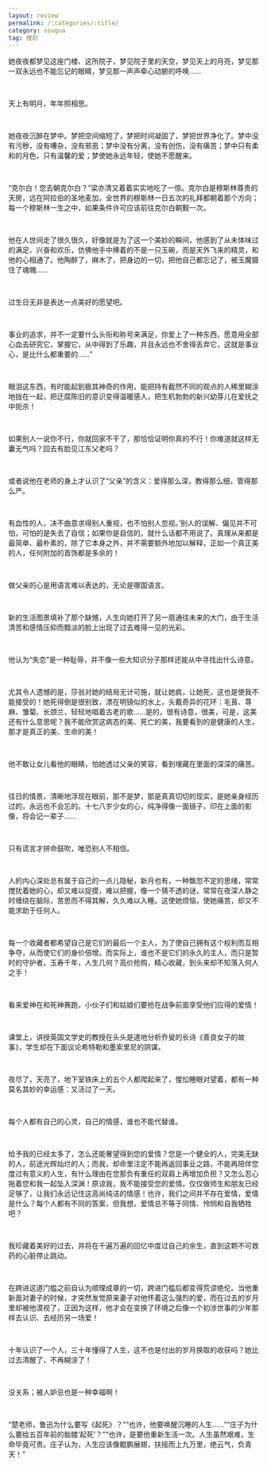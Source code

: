 ```yaml
---
layout: review
permalink: /:categories/:title/
category: sougua
tag: 搜刮
---
```


她夜夜都梦见这座门楼、这所院子，梦见院子里的天空，梦见天上的月亮，梦见那一双永远也不能忘记的眼睛，梦见那一声声牵心动腑的呼唤……

<br>

天上有明月，年年照相思。

<br>

她夜夜沉醉在梦中。梦把空间缩短了，梦把时间凝固了，梦把世界净化了。梦中没有污秽，没有嘈杂，没有邪恶；梦中没有分离，没有创伤，没有痛苦；梦中只有柔和的月色，只有温馨的爱；梦使她永远年轻，使她不愿醒来。

<br>

“克尔白！您去朝克尔白？”梁亦清又着着实实地吃了一惊。克尔白是穆斯林尊贵的天房，远在阿拉伯的圣地麦加，全世界的穆斯林一日五次的礼拜都朝着那个方向；每一个穆斯林一生之中，如果条件许可应该前往克尔白朝觐一次。

<br>

他在人世间走了很久很久，好像就是为了这一个美妙的瞬间，他感到了从未体味过的满足、兴奋和欢乐，仿佛他手中捧着的不是一只玉碗，而是天外飞来的精灵，和他的心相通了。他陶醉了，麻木了，把身边的一切，把他自己都忘记了，被玉魔摄住了魂魄……

<br>

过生日无非是表达一点美好的愿望吧。

<br>

事业的追求，并不一定要什么头衔和称号来满足，你爱上了一种东西，愿意用全部心血去研究它，掌握它，从中得到了乐趣，并且永远也不舍得丢弃它，这就是事业心，是比什么都重要的……”

<br>

眼泪这东西，有时能起到极其神奇的作用，能把持有截然不同的观点的人稀里糊涂地拢在一起，把迂腐陈旧的意识变得温暖感人，把生机勃勃的新兴幼芽儿在爱抚之中扼杀！

<br>

如果别人一说你不行，你就回家不干了，那恰恰证明你真的不行！你难道就这样无囊无气吗？回去有脸见江东父老吗？

<br>

或者说他在老师的身上才认识了“父亲”的含义：爱得那么深，教得那么细，管得那么严。


<br>

有血性的人，决不曲意求得别人重视，也不怕别人忽视。’别人的误解、偏见并不可怕，可怕的是失去了自信；如果你是自信的，就什么话都不用说了。真理从来都是最简单、最朴素的，除了它本身之外，并不需要额外地加以解释，正如一个真正美的人，任何附加的首饰都是多余的！

<br>

做父亲的心是用语言难以表达的，无论是哪国语言。

<br>

新的生活图景填补了那个缺憾，人生向她打开了另一扇通往未来的大门，由于生活清苦和感情压抑而黯淡的脸上出现了过去难得一见的光彩。

<br>

他认为“失恋”是一种耻辱，并不像一些大知识分子那样还能从中寻找出什么诗意。

<br>

尤其令人遗憾的是，莎翁对她的结局无计可施，就让她疯，让她死，这也是使我不能接受的！她死得倒是很别致，漂在明镜似的水上，头戴奇异的花环：毛茛、荨麻、雏菊、长颈兰，轻轻地唱着古老的歌……是的，很有诗意，很美，可是，这美还有什么意思呢？我不能欣赏这病态的美、死亡的美，我要看到的是健康的人生，那才是真正的美、生命的美！

<br>

他不敢让女儿看他的眼睛，怕她透过父亲的笑容，看到埋藏在里面的深深的痛苦。

<br>

往日的情景，清晰地浮现在眼前，那不是梦，那是真真切切的现实，是她亲身经历过的，永远也不会忘的。十七八岁少女的心，纯净得像一面镜子，印在上面的影像，将会记一辈子……

<br>

只有谎言才拼命鼓吹，唯恐别人不相信。

<br>

人的内心深处总有属于自己的一点儿隐秘，新月也有，一种飘忽不定的思绪，常常搅扰着她的心，却又难以捉摸，难以把握，像一个猜不透的谜，常常在夜深人静之时缠绕在脑际，苦思而不得其解，久久难以入睡。这使她烦恼，使她痛苦，却又不能求助于任何人。

<br>

每一个收藏者都希望自己是它们的最后一个主人，为了使自己拥有这个权利而互相争夺，从而使它们的身价倍增。而实际上，谁也不是它们的永久的主人，而只是暂时的守护者。玉寿千年，人生几何？高价抢购，精心收藏，到头来却不知落入何人之手！

<br>

看来爱神在和死神赛跑，小伙子们和姑娘们要抢在战争前面享受他们应得的爱情！

<br>

课堂上，讲授英国文学史的教授在头头是道地分析乔叟的长诗《善良女子的故事》，学生却在下面议论希特勒和墨索里尼的阴谋。

<br>

夜尽了，天亮了，地下室铁床上的五个人都爬起来了，惺忪睡眼对望着，都有一种莫名其妙的幸运感：又活过了一天。

<br>

每个人都有自己的心灵，自己的情感，谁也不能代替谁。

<br>

给予我的已经太多了，怎么还能奢望得到您的爱情？您是一个健全的人，完美无缺的人，前途光辉灿烂的人；而我，却命里注定不能再返回事业之路，不能再陪伴您度过有意义的人生，有什么理由在您那负有重任的双肩上再增加负担？又怎么忍心拖着您和我一起坠入深渊！原谅我，我不能接受您的爱情，仅仅做师生和朋友已经足够了，让我们永远记住这高尚纯洁的情感！也许，我们之间并不存在爱情，爱情是什么？每个人都有不同的答案，但我想，爱情总不等于同情、怜悯和自我牺牲吧？

<br>

我珍藏着美好的过去，并将在千遍万遍的回忆中度过自己的余生，直到这颗不可救药的心脏停止跳动。

<br>

在跨进这道门槛之前自认为顺理成章的一切，跨进门槛后都变得荒谬绝伦。当他重新面对妻子的时候，才突然发觉原来妻子对他怀着这么强烈的爱，而在过去的岁月里却被他漠视了，正因为这样，他才会在变换了环境之后像一个初涉世事的少年那样去认识、去经历另一场爱！

<br>

十年认识了一个人，三十年懂得了人生，这不也是付出的岁月换取的收获吗？她比过去清醒了，不再糊涂了！

<br>

没关系；被人妒忌也是一种幸福啊！

<br>

“楚老师，鲁迅为什么要写《起死》？”“也许，他要唤醒沉睡的人生……”“庄子为什么要给五百年前的骷髅‘起死’？”“也许，是要他重新生活一次。人生虽然艰难，生命毕竟可贵。庄子认为，人生应该像鲲鹏展翅，扶摇而上九万里，绝云气，负青天！”
